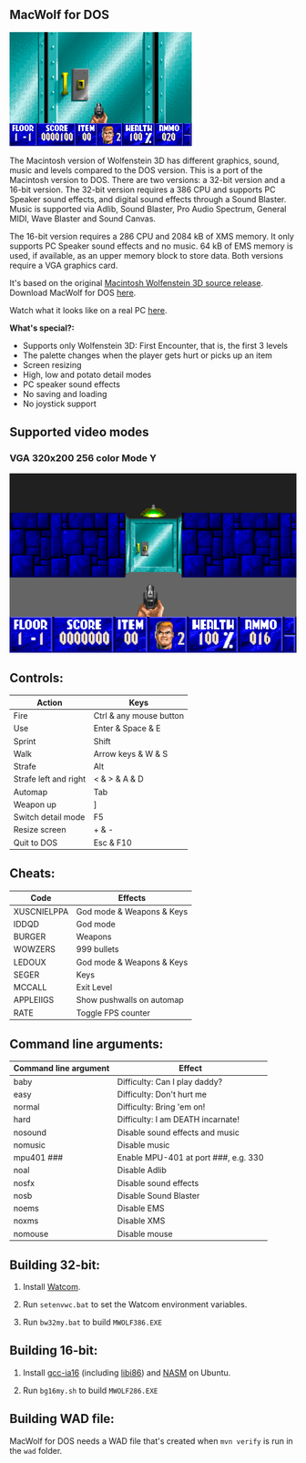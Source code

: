 ## MacWolf for DOS
![MacWolf for DOS](readme_imgs/macwolf.gif?raw=true)

The Macintosh version of Wolfenstein 3D has different graphics, sound, music and levels compared to the DOS version.
This is a port of the Macintosh version to DOS.
There are two versions: a 32-bit version and a 16-bit version.
The 32-bit version requires a 386 CPU and supports PC Speaker sound effects, and digital sound effects through a Sound Blaster.
Music is supported via Adlib, Sound Blaster, Pro Audio Spectrum, General MIDI, Wave Blaster and Sound Canvas.

The 16-bit version requires a 286 CPU and 2084 kB of XMS memory.
It only supports PC Speaker sound effects and no music.
64 kB of EMS memory is used, if available, as an upper memory block to store data.
Both versions require a VGA graphics card.

It's based on the original [Macintosh Wolfenstein 3D source release](https://github.com/Blzut3/Wolf3D-Mac).
Download MacWolf for DOS [here](https://github.com/FrenkelS/Wolf3D-Mac-for-DOS/releases).

Watch what it looks like on a real PC [here](https://www.youtube.com/watch?v=69g_g_kB9bQ).

**What's special?:**
 - Supports only Wolfenstein 3D: First Encounter, that is, the first 3 levels
 - The palette changes when the player gets hurt or picks up an item 
 - Screen resizing
 - High, low and potato detail modes
 - PC speaker sound effects
 - No saving and loading
 - No joystick support

## Supported video modes

### VGA 320x200 256 color Mode Y
![MacWolf for DOS in 256 colors](readme_imgs/macwolf.png?raw=true)

## Controls:
|Action               |Keys                   |
|---------------------|-----------------------|
|Fire                 |Ctrl & any mouse button|
|Use                  |Enter & Space & E      |
|Sprint               |Shift                  |
|Walk                 |Arrow keys & W & S     |
|Strafe               |Alt                    |
|Strafe left and right|< & > & A & D          |
|Automap              |Tab                    |
|Weapon up            |]                      |
|Switch detail mode   |F5                     |
|Resize screen        |+ & -                  |
|Quit to DOS          |Esc & F10              |

## Cheats:
|Code       |Effects                  |
|-----------|-------------------------|
|XUSCNIELPPA|God mode & Weapons & Keys|
|IDDQD      |God mode                 |
|BURGER     |Weapons                  |
|WOWZERS    |999 bullets              |
|LEDOUX     |God mode & Weapons & Keys|
|SEGER      |Keys                     |
|MCCALL     |Exit Level               |
|APPLEIIGS  |Show pushwalls on automap|
|RATE       |Toggle FPS counter       |

## Command line arguments:
|Command line argument|Effect                              |
|---------------------|------------------------------------|
|baby                 |Difficulty: Can I play daddy?       |
|easy                 |Difficulty: Don't hurt me           |
|normal               |Difficulty: Bring 'em on!           |
|hard                 |Difficulty: I am DEATH incarnate!   |
|nosound              |Disable sound effects and music     |
|nomusic              |Disable music                       |
|mpu401 ###           |Enable MPU-401 at port ###, e.g. 330|
|noal                 |Disable Adlib                       |
|nosfx                |Disable sound effects               |
|nosb                 |Disable Sound Blaster               |
|noems                |Disable EMS                         |
|noxms                |Disable XMS                         |
|nomouse              |Disable mouse                       |

## Building 32-bit:
1) Install [Watcom](https://github.com/open-watcom/open-watcom-v2).

2) Run `setenvwc.bat` to set the Watcom environment variables.

3) Run `bw32my.bat` to build `MWOLF386.EXE`

## Building 16-bit:
1) Install [gcc-ia16](https://launchpad.net/%7Etkchia/+archive/ubuntu/build-ia16) (including [libi86](https://gitlab.com/tkchia/libi86)) and [NASM](https://www.nasm.us) on Ubuntu.

2) Run `bg16my.sh` to build `MWOLF286.EXE`

## Building WAD file:
MacWolf for DOS needs a WAD file that's created when `mvn verify` is run in the `wad` folder.

